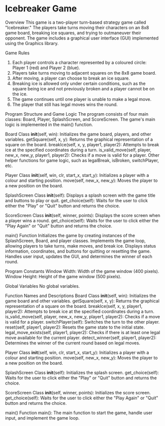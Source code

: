 # Icebreaker Game

Overview
This game is a two-player turn-based strategy game called "Icebreaker." The players take turns moving their characters on an 8x8 game board, breaking ice squares, and trying to outmaneuver their opponent. The game includes a graphical user interface (GUI) implemented using the Graphics library.


Game Rules
1. Each player controls a character represented by a coloured circle: Player 1 (red) and Player 2 (blue).
2. Players take turns moving to adjacent squares on the 8x8 game board.
3. After moving, a player can choose to break an ice square.
4. Breaking ice is allowed only under certain conditions, such as the square being ice and not previously broken and a player cannot be on the ice.
5. The game continues until one player is unable to make a legal move.
6. The player that still has legal moves wins the round.


Program Structure and Game Logic
The program consists of four main classes: Board, Player, SplashScreen, and ScoreScreen. The game's main logic is implemented in the main() function.

Board Class
__init__(self, win): Initializes the game board, players, and other variables.
getSquare(self, x, y): Returns the graphical representation of a square on the board.
breakIce(self, x, y, player1, player2): Attempts to break ice at the specified coordinates during a turn.
is_valid_move(self, player, new_x, new_y, player1, player2): Checks if a move is valid for a player.
Other helper functions for game logic, such as legalBreak, isBroken, switchPlayer, etc.

Player Class
__init__(self, win, clr, start_x, start_y): Initializes a player with a colour and starting position.
move(self, new_x, new_y): Moves the player to a new position on the board.

SplashScreen Class
__init__(self): Displays a splash screen with the game title and buttons to play or quit.
get_choice(self): Waits for the user to click either the "Play" or "Quit" button and returns the choice.

ScoreScreen Class
__init__(self, winner, points): Displays the score screen when a player wins a round.
get_choice(self): Waits for the user to click either the "Play Again" or "Quit" button and returns the choice.

main() Function
Initializes the game by creating instances of the SplashScreen, Board, and player classes.
Implements the game loop, allowing players to take turns, make moves, and break ice.
Displays status information, coordinates, and buttons for quitting or resetting the game.
Handles user input, updates the GUI, and determines the winner of each round.


Program Constants
Window Width: Width of the game window (400 pixels).
Window Height: Height of the game window (500 pixels).


Global Variables
No global variables.


Function Names and Descriptions
Board Class
__init__(self, win): Initializes the game board and other variables.
getSquare(self, x, y): Returns the graphical representation of a square on the board.
breakIce(self, x, y, player1, player2): Attempts to break ice at the specified coordinates during a turn.
is_valid_move(self, player, new_x, new_y, player1, player2): Checks if a move is valid for a player.
switchPlayer(self): Switches the turn to the other player.
reset(self, player1, player2): Resets the game state to the initial state.
legal_move_exists(self, player1, player2): Checks if there is at least one legal move available for the current player.
detect_winner(self, player1, player2): Determines the winner of the current round based on legal moves.

Player Class
__init__(self, win, clr, start_x, start_y): Initializes a player with a colour and starting position.
move(self, new_x, new_y): Moves the player to a new position on the board.

SplashScreen Class
__init__(self): Initializes the splash screen.
get_choice(self): Waits for the user to click either the "Play" or "Quit" button and returns the choice.

ScoreScreen Class
__init__(self, winner, points): Initializes the score screen.
get_choice(self): Waits for the user to click either the "Play Again" or "Quit" button and returns the choice.

main() Function
main(): The main function to start the game, handle user input, and implement the game loop.
